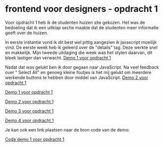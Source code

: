 # frontend voor designers - opdracht 1
Voor opdracht 1 heb ik de studenten huizen site gekozen. Het was de bedoeling dat ik een uitklap sectie maakte dat de studenten meer informatie geeft over de huizen.

In eerste instantie vond ik dit best wel pittig aangezien ik javascript moeilijk vind. De eerste week heb ik geleerd over de "details" tag. Deze werkte snel en makkelijk. Mijn tweede uitdaging die week was het stylen daarvan, dit bleek lastiger dan verwacht. 
[Demo 1 voor opdracht 1](https://veldte.github.io/frontendvoordesigners/opdracht1/v1/)

Nadat dat was gelukt ben ik door gegaan naar JavaScript. Na veel feedback over " Select All" en genoeg kleine foutjes is het mij gelukt om meerdere werkende buttons te hebben door middel van JavaScript.
[Demo 2 voor opdracht 1](https://veldte.github.io/frontendvoordesigners/opdracht1/v2/)


[Demo 1 voor opdracht 1](https://veldte.github.io/frontendvoordesigners/opdracht1/v1/)

[Demo 2 voor opdracht 1](https://veldte.github.io/frontendvoordesigners/opdracht1/v2/)

[Demo 3 voor opdracht 1](https://veldte.github.io/frontendvoordesigners/opdracht1/v3/)

[Demo 4 voor opdracht 1](https://veldte.github.io/frontendvoordesigners/opdracht1/v4/)

Je kan ook een link plaatsen naar de bron code van de demo:

[Code demo 1 voor opdracht 1](https://github.com/veldte/frontendvoordesigners/blob/master/opdracht1/v1/)
